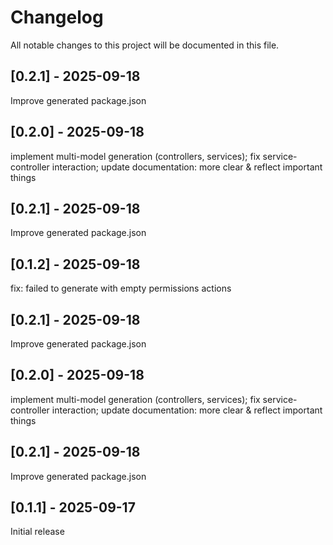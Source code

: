 # Changelog

All notable changes to this project will be documented in this file.



## [0.2.1] - 2025-09-18

Improve generated package.json

## [0.2.0] - 2025-09-18

implement multi-model generation (controllers, services); fix service-controller interaction; update documentation: more clear & reflect important things


## [0.2.1] - 2025-09-18

Improve generated package.json

## [0.1.2] - 2025-09-18

fix: failed to generate with empty permissions actions



## [0.2.1] - 2025-09-18

Improve generated package.json

## [0.2.0] - 2025-09-18

implement multi-model generation (controllers, services); fix service-controller interaction; update documentation: more clear & reflect important things


## [0.2.1] - 2025-09-18

Improve generated package.json

## [0.1.1] - 2025-09-17

Initial release

